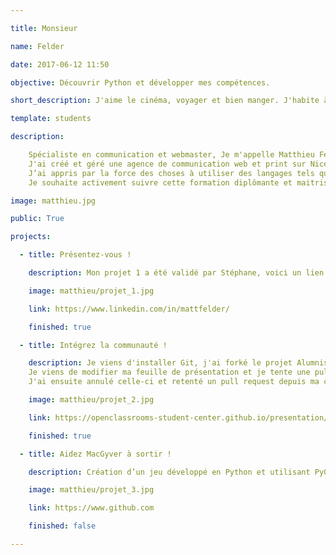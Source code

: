 ```yaml
---

title: Monsieur

name: Felder

date: 2017-06-12 11:50

objective: Découvrir Python et développer mes compétences.

short_description: J'aime le cinéma, voyager et bien manger. J'habite à Bordeaux et je débute en Python.

template: students

description:

    Spécialiste en communication et webmaster, Je m'appelle Matthieu Felder et j'ai 39 ans.
    J'ai créé et géré une agence de communication web et print sur Nice et Perpignan pendant 3 ans.
    J’ai appris par la force des choses à utiliser des langages tels que php, et  javascript.
    Je souhaite activement suivre cette formation diplômante et maitriser parfaitement l’utilisation de Python.

image: matthieu.jpg

public: True

projects:

  - title: Présentez-vous !

    description: Mon projet 1 a été validé par Stéphane, voici un lien vers mon LinkedIn.

    image: matthieu/projet_1.jpg

    link: https://www.linkedin.com/in/mattfelder/

    finished: true

  - title: Intégrez la communauté !

    description: Je viens d'installer Git, j'ai forké le projet Alumnis.
    Je viens de modifier ma feuille de présentation et je tente une pull request.
	J'ai ensuite annulé celle-ci et retenté un pull request depuis ma console locale.	

    image: matthieu/projet_2.jpg

    link: https://openclassrooms-student-center.github.io/presentation/students/matthieu.html

    finished: true

  - title: Aidez MacGyver à sortir !

    description: Création d’un jeu développé en Python et utilisant PyGame.

    image: matthieu/projet_3.jpg

    link: https://www.github.com

    finished: false

---
```


